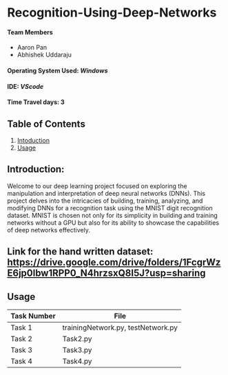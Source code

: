 # Recognition-Using-Deep-Networks

#### Team Members
- Aaron Pan
- Abhishek Uddaraju
  
#### Operating System Used: _Windows_
#### IDE: _VScode_
#### Time Travel days: 3


## Table of Contents
1. [Intoduction](#introduction)
2. [Usage](#usage)

## Introduction:
Welcome to our deep learning project focused on exploring the manipulation and interpretation of deep neural networks (DNNs). This project delves into the intricacies of building, training, analyzing, and modifying DNNs for a recognition task using the MNIST digit recognition dataset. MNIST is chosen not only for its simplicity in building and training networks without a GPU but also for its ability to showcase the capabilities of deep networks effectively.

## Link for the hand written dataset: https://drive.google.com/drive/folders/1FcgrWzE6jp0lbw1RPP0_N4hrzsxQ8I5J?usp=sharing

## Usage
| Task Number | File|
|----------|----------|
| Task 1| trainingNetwork.py, testNetwork.py| 
| Task 2| Task2.py| 
| Task 3| Task3.py| 
| Task 4| Task4.py| 
